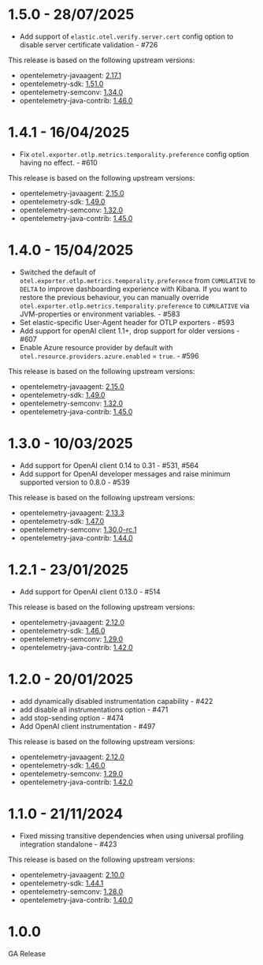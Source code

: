# 1.5.0 - 28/07/2025
* Add support of `elastic.otel.verify.server.cert` config option to disable server certificate validation - #726

This release is based on the following upstream versions:

* opentelemetry-javaagent: [2.17.1](https://github.com/open-telemetry/opentelemetry-java-instrumentation/releases/tag/v2.17.1)
* opentelemetry-sdk: [1.51.0](https://github.com/open-telemetry/opentelemetry-java/releases/tag/v1.51.0)
* opentelemetry-semconv: [1.34.0](https://github.com/open-telemetry/semantic-conventions-java/releases/tag/v1.34.0)
* opentelemetry-java-contrib: [1.46.0](https://github.com/open-telemetry/opentelemetry-java-contrib/releases/tag/v1.46.0)
# 1.4.1 - 16/04/2025
* Fix `otel.exporter.otlp.metrics.temporality.preference` config option having no effect. - #610

This release is based on the following upstream versions:

* opentelemetry-javaagent: [2.15.0](https://github.com/open-telemetry/opentelemetry-java-instrumentation/releases/tag/v2.15.0)
* opentelemetry-sdk: [1.49.0](https://github.com/open-telemetry/opentelemetry-java/releases/tag/v1.49.0)
* opentelemetry-semconv: [1.32.0](https://github.com/open-telemetry/semantic-conventions-java/releases/tag/v1.32.0)
* opentelemetry-java-contrib: [1.45.0](https://github.com/open-telemetry/opentelemetry-java-contrib/releases/tag/v1.45.0)
# 1.4.0 - 15/04/2025
* Switched the default of `otel.exporter.otlp.metrics.temporality.preference` from `CUMULATIVE` to `DELTA` to improve dashboarding experience with Kibana. If you want to restore the previous behaviour, you can manually override `otel.exporter.otlp.metrics.temporality.preference` to `CUMULATIVE` via JVM-properties or environment variables. - #583
* Set elastic-specific User-Agent header for OTLP exporters - #593
* Add support for openAI client 1.1+, drop support for older versions - #607
* Enable Azure resource provider by default with `otel.resource.providers.azure.enabled` = `true`. - #596

This release is based on the following upstream versions:

* opentelemetry-javaagent: [2.15.0](https://github.com/open-telemetry/opentelemetry-java-instrumentation/releases/tag/v2.15.0)
* opentelemetry-sdk: [1.49.0](https://github.com/open-telemetry/opentelemetry-java/releases/tag/v1.49.0)
* opentelemetry-semconv: [1.32.0](https://github.com/open-telemetry/semantic-conventions-java/releases/tag/v1.32.0)
* opentelemetry-java-contrib: [1.45.0](https://github.com/open-telemetry/opentelemetry-java-contrib/releases/tag/v1.45.0)
# 1.3.0 - 10/03/2025
* Add support for OpenAI client 0.14 to 0.31 - #531, #564
* Add support for OpenAI developer messages and raise minimum supported version to 0.8.0 - #539

This release is based on the following upstream versions:

* opentelemetry-javaagent: [2.13.3](https://github.com/open-telemetry/opentelemetry-java-instrumentation/releases/tag/v2.13.3)
* opentelemetry-sdk: [1.47.0](https://github.com/open-telemetry/opentelemetry-java/releases/tag/v1.47.0)
* opentelemetry-semconv: [1.30.0-rc.1](https://github.com/open-telemetry/semantic-conventions-java/releases/tag/v1.30.0-rc.1)
* opentelemetry-java-contrib: [1.44.0](https://github.com/open-telemetry/opentelemetry-java-contrib/releases/tag/v1.44.0)
# 1.2.1 - 23/01/2025
* Add support for OpenAI client 0.13.0 - #514

This release is based on the following upstream versions:

* opentelemetry-javaagent: [2.12.0](https://github.com/open-telemetry/opentelemetry-java-instrumentation/releases/tag/v2.12.0)
* opentelemetry-sdk: [1.46.0](https://github.com/open-telemetry/opentelemetry-java/releases/tag/v1.46.0)
* opentelemetry-semconv: [1.29.0](https://github.com/open-telemetry/semantic-conventions-java/releases/tag/v1.29.0)
* opentelemetry-java-contrib: [1.42.0](https://github.com/open-telemetry/opentelemetry-java-contrib/releases/tag/v1.42.0)
# 1.2.0 - 20/01/2025
* add dynamically disabled instrumentation capability - #422
* add disable all instrumentations option - #471
* add stop-sending option - #474
* Add OpenAI client instrumentation - #497

This release is based on the following upstream versions:

* opentelemetry-javaagent: [2.12.0](https://github.com/open-telemetry/opentelemetry-java-instrumentation/releases/tag/v2.12.0)
* opentelemetry-sdk: [1.46.0](https://github.com/open-telemetry/opentelemetry-java/releases/tag/v1.46.0)
* opentelemetry-semconv: [1.29.0](https://github.com/open-telemetry/semantic-conventions-java/releases/tag/v1.29.0)
* opentelemetry-java-contrib: [1.42.0](https://github.com/open-telemetry/opentelemetry-java-contrib/releases/tag/v1.42.0)
# 1.1.0 - 21/11/2024
* Fixed missing transitive dependencies when using universal profiling integration standalone - #423

This release is based on the following upstream versions:

* opentelemetry-javaagent: [2.10.0](https://github.com/open-telemetry/opentelemetry-java-instrumentation/releases/tag/v2.10.0)
* opentelemetry-sdk: [1.44.1](https://github.com/open-telemetry/opentelemetry-java/releases/tag/v1.44.1)
* opentelemetry-semconv: [1.28.0](https://github.com/open-telemetry/semantic-conventions-java/releases/tag/v1.28.0)
* opentelemetry-java-contrib: [1.40.0](https://github.com/open-telemetry/opentelemetry-java-contrib/releases/tag/v1.40.0)
# 1.0.0
GA Release
